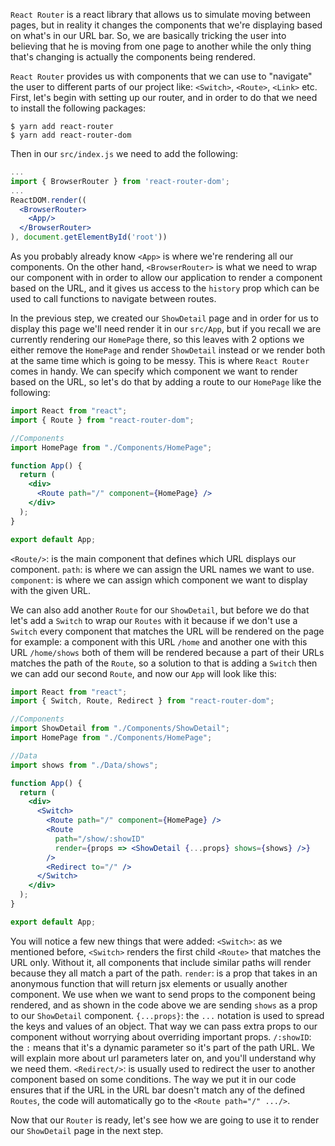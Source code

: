 `React Router` is a react library that allows us to simulate moving between pages, but in reality it changes the components that we're displaying based on what's in our URL bar. So, we are basically tricking the user into believing that he is moving from one page to another while the only thing that's changing is actually the components being rendered.

`React Router` provides us with components that we can use to "navigate" the user to different parts of our project like: `<Switch>`, `<Route>`, `<Link>` etc.
First, let's begin with setting up our router, and in order to do that we need to install the following packages:

```shell
$ yarn add react-router
$ yarn add react-router-dom
```

Then in our `src/index.js` we need to add the following:

```jsx
...
import { BrowserRouter } from 'react-router-dom';
...
ReactDOM.render((
  <BrowserRouter>
    <App/>
  </BrowserRouter>
), document.getElementById('root'))
```

As you probably already know `<App>` is where we're rendering all our components. On the other hand, `<BrowserRouter>` is what we need to wrap our <App> component with in order to allow our application to render a component based on the URL, and it gives us access to the `history` prop which can be used to call functions to navigate between routes.

In the previous step, we created our `ShowDetail` page and in order for us to display this page we'll need render it in our `src/App`, but if you recall we are currently rendering our `HomePage` there, so this leaves with 2 options we either remove the `HomePage` and render `ShowDetail` instead or we render both at the same time which is going to be messy. This is where `React Router` comes in handy. We can specify which component we want to render based on the URL, so let's do that by adding a route to our `HomePage` like the following:

```jsx
import React from "react";
import { Route } from "react-router-dom";

//Components
import HomePage from "./Components/HomePage";

function App() {
  return (
    <div>
      <Route path="/" component={HomePage} />
    </div>
  );
}

export default App;
```

`<Route/>`: is the main component that defines which URL displays our component.
`path`: is where we can assign the URL names we want to use.
`component`: is where we can assign which component we want to display with the given URL.

We can also add another `Route` for our `ShowDetail`, but before we do that let's add a `Switch` to wrap our `Routes` with it because if we don't use a `Switch` every component that matches the URL will be rendered on the page for example: a component with this URL `/home` and another one with this URL `/home/shows` both of them will be rendered because a part of their URLs matches the path of the `Route`, so a solution to that is adding a `Switch` then we can add our second `Route`, and now our `App` will look like this:

```jsx
import React from "react";
import { Switch, Route, Redirect } from "react-router-dom";

//Components
import ShowDetail from "./Components/ShowDetail";
import HomePage from "./Components/HomePage";

//Data
import shows from "./Data/shows";

function App() {
  return (
    <div>
      <Switch>
        <Route path="/" component={HomePage} />
        <Route
          path="/show/:showID"
          render={props => <ShowDetail {...props} shows={shows} />}
        />
        <Redirect to="/" />
      </Switch>
    </div>
  );
}

export default App;
```

You will notice a few new things that were added:
`<Switch>`: as we mentioned before, `<Switch>` renders the first child `<Route>` that matches the URL only. Without it, all components that include similar paths will render because they all match a part of the path.
`render`: is a prop that takes in an anonymous function that will return jsx elements or usually another component. We use when we want to send props to the component being rendered, and as shown in the code above we are sending `shows` as a prop to our `ShowDetail` component.
`{...props}`: the `...` notation is used to spread the keys and values of an object. That way we can pass extra props to our component without worrying about overriding important props.
`/:showID`: the `:` means that it's a dynamic parameter so it's part of the path URL. We will explain more about url parameters later on, and you'll understand why we need them.
`<Redirect/>`: is usually used to redirect the user to another component based on some conditions. The way we put it in our code ensures that if the URL in the URL bar doesn't match any of the defined `Routes`, the code will automatically go to the `<Route path="/" .../>`.

Now that our `Router` is ready, let's see how we are going to use it to render our `ShowDetail` page in the next step.

